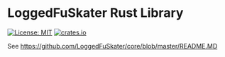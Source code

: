 # LoggedFuSkater Rust Library
[![License: MIT](https://img.shields.io/badge/License-MIT-yellow.svg)](https://opensource.org/licenses/MIT)
[![crates.io](https://img.shields.io/crates/v/logged_fu_skater.svg?colorB=319e8c)](https://crates.io/crates/logged_fu_skater)

See https://github.com/LoggedFuSkater/core/blob/master/README.MD
